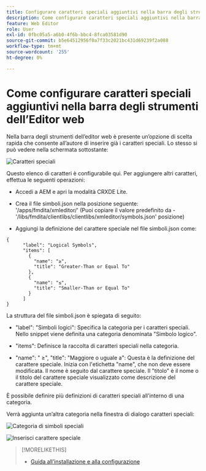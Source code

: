 ```yaml
---
title: Configurare caratteri speciali aggiuntivi nella barra degli strumenti dell’Editor web
description: Come configurare caratteri speciali aggiuntivi nella barra degli strumenti dell’Editor web
feature: Web Editor
role: User
exl-id: 0fbc05a5-a6b0-4f6b-bbc4-8fca03581d90
source-git-commit: b5e64512956f0a7f33c2021bc431d69239f2a088
workflow-type: tm+mt
source-wordcount: '255'
ht-degree: 0%

---
```


# Come configurare caratteri speciali aggiuntivi nella barra degli strumenti dell’Editor web

Nella barra degli strumenti dell’editor web è presente un’opzione di scelta rapida che consente all’autore di inserire già i caratteri speciali.
Lo stesso si può vedere nella schermata sottostante:

![Caratteri speciali](assets/special-chars.png)


Questo elenco di caratteri è configurabile qui. Per aggiungere altri caratteri, effettua le seguenti operazioni:

+ Accedi a AEM e apri la modalità CRXDE Lite.

+ Crea il file simboli.json nella posizione seguente: &#39;/apps/fmdita/xmleditor/&#39; (Puoi copiare il valore predefinito da - &#39;/libs/fmdita/clientlibs/clientlibs/xmleditor/symbols.json&#39; posizione)

+ Aggiungi la definizione del carattere speciale nel file simboli.json come:

```
{
      "label": "Logical Symbols",
      "items": [
        {
          "name": "≥",
          "title": "Greater-Than or Equal To"
        },
        {
          "name": "≤",
          "title": "Smaller-Than or Equal To"
        }
      ]
}
```

La struttura del file simboli.json è spiegata di seguito:

+ &quot;label&quot;: &quot;Simboli logici&quot;: Specifica la categoria per i caratteri speciali. Nello snippet viene definita una categoria denominata &quot;Simbolo logico&quot;.

+ &quot;items&quot;: Definisce la raccolta di caratteri speciali nella categoria.

+ &quot;name&quot;: &quot; ≥&quot;, &quot;title&quot;: &quot;Maggiore o uguale a&quot;: Questa è la definizione del carattere speciale. Inizia con l&#39;etichetta &quot;name&quot;, che non deve essere modificata. Il nome è seguito dal carattere speciale. Il &quot;titolo&quot; è il nome o il titolo del carattere speciale visualizzato come descrizione del carattere speciale.

È possibile definire più definizioni di caratteri speciali all’interno di una categoria.

Verrà aggiunta un’altra categoria nella finestra di dialogo caratteri speciali:

![Categoria di simboli speciali](assets/special-char-category.png)

![Inserisci carattere speciale](assets/insert-special-char.png)

>[!MORELIKETHIS]
>
>+ [Guida all’installazione e alla configurazione](https://helpx.adobe.com/content/dam/help/en/xml-documentation-solution/3-6/XML-Documentation-for-Adobe-Experience-Manager_Installation-Configuration-Guide_EN.pdf)

